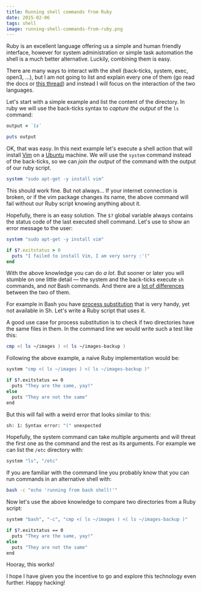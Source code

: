 ```yaml
---
title: Running shell commands from Ruby
date: 2015-02-06
tags: shell
image: running-shell-commands-from-ruby.png
---
```


Ruby is an excellent language offering us a simple and human friendly
interface, however for system administration or simple task automation the
shell is a much better alternative. Luckily, combining them is easy. 

There are many ways to interact with the shell (back-ticks, system, exec,
open3, ...), but I am not going to list and explain every one of them (go read
the docs or [this thread](http://stackoverflow.com/a/2400/364938)) and instead
I will focus on the interaction of the two languages.

Let's start with a simple example and list the content of the directory. In
ruby we will use the back-ticks syntax to _capture the output_ of the `ls`
command:

``` ruby
output = `ls`

puts output
```

OK, that was easy. In this next example let's execute a shell action that will
install [Vim](http://www.vim.org/) on a [Ubuntu](http://www.ubuntu.com/)
machine. We will use the `system` command instead of the back-ticks, so we can
_join the output_ of the command with the output of our ruby script.

``` ruby
system "sudo apt-get -y install vim"
```

This should work fine. But not always...  If your internet connection is
broken, or if the vim package changes its name, the above command will fail
without our Ruby script knowing anything about it.

Hopefully, there is an easy solution. The `$?` global variable always contains
the status code of the last executed shell command. Let's use to show an error
message to the user:

``` ruby
system "sudo apt-get -y install vim"

if $?.exitstatus > 0
  puts "I failed to install Vim, I am very sorry :'(" 
end
```

With the above knowledge you can do *a lot*. But sooner or later you will
stumble on one little detail &mdash; the system and the back-ticks execute 
`sh` commands, and *not* Bash commands. And there are a 
[lot of differences](http://www.gnu.org/software/bash/manual/html_node/Major-Differences-From-The-Bourne-Shell.html)
between the two of them.

For example in Bash you have [process
substitution](http://en.wikipedia.org/wiki/Process_substitution) that is very
handy, yet not available in Sh. Let's write a Ruby script that uses it.

A good use case for process substitution is to check if two directories have
the same files in them. In the command line we would write such a test like
this:

``` bash
cmp <( ls ~/images ) <( ls ~/images-backup )
```

Following the above example, a naive Ruby implementation would be:

``` sh
system "cmp <( ls ~/images ) <( ls ~/images-backup )"

if $?.exitstatus == 0
  puts "They are the same, yay!"
else
  puts "They are not the same"
end
```

But this will fail with a weird error that looks similar to this:

``` sh
sh: 1: Syntax error: "(" unexpected
```

Hopefully, the system command can take multiple arguments and will threat the
first one as the command and the rest as its arguments. For example we can list
the `/etc` directory with:

``` sh
system "ls", "/etc"
```

If you are familiar with the command line you probably know that you can run
commands in an alternative shell with:

``` sh
bash -c "echo 'running from bash shell!'"
```

Now let's use the above knowledge to compare two directories from a Ruby
script:

``` sh
system "bash", "-c", "cmp <( ls ~/images ) <( ls ~/images-backup )"

if $?.exitstatus == 0
  puts "They are the same, yay!"
else
  puts "They are not the same"
end
```

Hooray, this works!

I hope I have given you the incentive to go and explore this technology even
further. Happy hacking!
